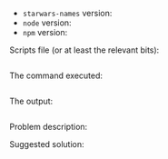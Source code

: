 <!--
Thanks for your interest in the project. I appreciate bugs filed and PRs submitted!
Please make sure that you are familiar with and follow the Code of Conduct for this project (found in the CODE_OF_CONDUCT.md file).

Please fill out this template with all the relevant information so we can understand what's going on and fix the issue.

I'll probably ask you to submit the fix (after giving some direction). If you've never done that before, that's great!
Check this free short video tutorial to learn how: http://kcd.im/pull-request
-->

- `starwars-names` version:
- `node` version:
- `npm` version:

Scripts file (or at least the relevant bits):

```javascript

```

The command executed:

```console

```

The output:

```console

```

Problem description:



Suggested solution:
